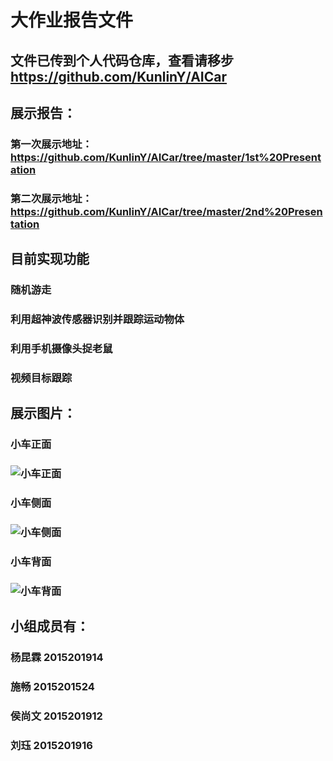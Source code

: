 # 大作业报告文件
## 文件已传到个人代码仓库，查看请移步 https://github.com/KunlinY/AICar
###
## 展示报告：
### 第一次展示地址：https://github.com/KunlinY/AICar/tree/master/1st%20Presentation
### 第二次展示地址：https://github.com/KunlinY/AICar/tree/master/2nd%20Presentation
###
## 目前实现功能
### 随机游走
### 利用超神波传感器识别并跟踪运动物体
### 利用手机摄像头捉老鼠
### 视频目标跟踪
###
## 展示图片：
### 小车正面
### ![小车正面](https://github.com/KunlinY/ai-project-2017/blob/master/2015201914_2015201524_2015201912_2015201916/pictures/AI%20Car%E6%AD%A3%E9%9D%A2.png)
### 小车侧面
### ![小车侧面](https://github.com/KunlinY/ai-project-2017/blob/master/2015201914_2015201524_2015201912_2015201916/pictures/AI%20Car%E4%BE%A7%E9%9D%A2.png)
### 小车背面
### ![小车背面](https://github.com/KunlinY/ai-project-2017/blob/master/2015201914_2015201524_2015201912_2015201916/pictures/AI%20Car%E8%83%8C%E9%9D%A2.png)
###
## 小组成员有：
### 杨昆霖 2015201914
### 施畅   2015201524
### 侯尚文 2015201912
### 刘珏   2015201916
